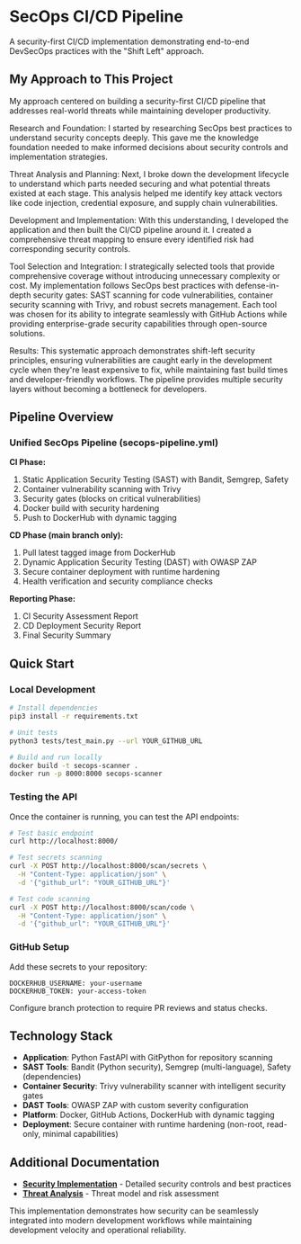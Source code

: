 # SecOps CI/CD Pipeline

A security-first CI/CD implementation demonstrating end-to-end DevSecOps practices with the "Shift Left" approach.

## My Approach to This Project


My approach centered on building a security-first CI/CD pipeline that addresses real-world threats while maintaining developer productivity.

Research and Foundation:
I started by researching SecOps best practices to understand security concepts deeply. This gave me the knowledge foundation needed to make informed decisions about security controls and implementation strategies.

Threat Analysis and Planning:
Next, I broke down the development lifecycle to understand which parts needed securing and what potential threats existed at each stage. This analysis helped me identify key attack vectors like code injection, credential exposure, and supply chain vulnerabilities.

Development and Implementation:
With this understanding, I developed the application and then built the CI/CD pipeline around it. I created a comprehensive threat mapping to ensure every identified risk had corresponding security controls.

Tool Selection and Integration:
I strategically selected tools that provide comprehensive coverage without introducing unnecessary complexity or cost. My implementation follows SecOps best practices with defense-in-depth security gates: SAST scanning for code vulnerabilities, container security scanning with Trivy, and robust secrets management.
Each tool was chosen for its ability to integrate seamlessly with GitHub Actions while providing enterprise-grade security capabilities through open-source solutions.

Results:
This systematic approach demonstrates shift-left security principles, ensuring vulnerabilities are caught early in the development cycle when they're least expensive to fix, while maintaining fast build times and developer-friendly workflows. The pipeline provides multiple security layers without becoming a bottleneck for developers.

## Pipeline Overview

### Unified SecOps Pipeline (secops-pipeline.yml)
**CI Phase:**
1. Static Application Security Testing (SAST) with Bandit, Semgrep, Safety
2. Container vulnerability scanning with Trivy
3. Security gates (blocks on critical vulnerabilities)
4. Docker build with security hardening
5. Push to DockerHub with dynamic tagging

**CD Phase (main branch only):**
1. Pull latest tagged image from DockerHub
2. Dynamic Application Security Testing (DAST) with OWASP ZAP
3. Secure container deployment with runtime hardening
4. Health verification and security compliance checks

**Reporting Phase:**
1. CI Security Assessment Report
2. CD Deployment Security Report  
3. Final Security Summary

## Quick Start

### Local Development
```bash
# Install dependencies
pip3 install -r requirements.txt

# Unit tests
python3 tests/test_main.py --url YOUR_GITHUB_URL

# Build and run locally  
docker build -t secops-scanner .
docker run -p 8000:8000 secops-scanner
```

### Testing the API
Once the container is running, you can test the API endpoints:

```bash
# Test basic endpoint
curl http://localhost:8000/

# Test secrets scanning
curl -X POST http://localhost:8000/scan/secrets \
  -H "Content-Type: application/json" \
  -d '{"github_url": "YOUR_GITHUB_URL"}'

# Test code scanning
curl -X POST http://localhost:8000/scan/code \
  -H "Content-Type: application/json" \
  -d '{"github_url": "YOUR_GITHUB_URL"}'
```

### GitHub Setup
Add these secrets to your repository:
```
DOCKERHUB_USERNAME: your-username
DOCKERHUB_TOKEN: your-access-token
```

Configure branch protection to require PR reviews and status checks.


## Technology Stack

- **Application**: Python FastAPI with GitPython for repository scanning
- **SAST Tools**: Bandit (Python security), Semgrep (multi-language), Safety (dependencies)
- **Container Security**: Trivy vulnerability scanner with intelligent security gates
- **DAST Tools**: OWASP ZAP with custom severity configuration
- **Platform**: Docker, GitHub Actions, DockerHub with dynamic tagging
- **Deployment**: Secure container with runtime hardening (non-root, read-only, minimal capabilities)

## Additional Documentation

- **[Security Implementation](SECURITY.md)** - Detailed security controls and best practices
- **[Threat Analysis](THREAT.md)** - Threat model and risk assessment

This implementation demonstrates how security can be seamlessly integrated into modern development workflows while maintaining development velocity and operational reliability.

